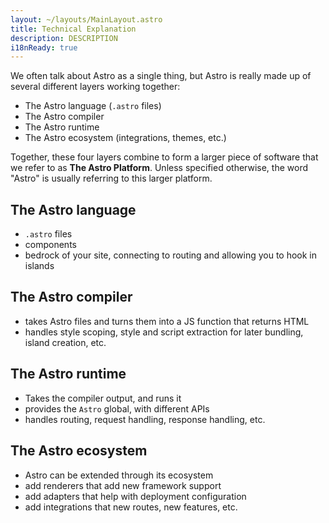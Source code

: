 ```yaml
---
layout: ~/layouts/MainLayout.astro
title: Technical Explanation
description: DESCRIPTION
i18nReady: true
---
```


We often talk about Astro as a single thing, but Astro is really made up of several different layers working together:

- The Astro language (`.astro` files)
- The Astro compiler
- The Astro runtime
- The Astro ecosystem (integrations, themes, etc.)

Together, these four layers combine to form a larger piece of software that we refer to as **The Astro Platform**. Unless specified otherwise, the word "Astro" is usually referring to this larger platform.

## The Astro language

- `.astro` files
- components
- bedrock of your site, connecting to routing and allowing you to hook in islands

## The Astro compiler

- takes Astro files and turns them into a JS function that returns HTML  
- handles style scoping, style and script extraction for later bundling, island creation, etc. 

## The Astro runtime

- Takes the compiler output, and runs it
- provides the `Astro` global, with different APIs
- handles routing, request handling, response handling, etc.

## The Astro ecosystem

- Astro can be extended through its ecosystem
- add renderers that add new framework support
- add adapters that help with deployment configuration
- add integrations that new routes, new features, etc.

